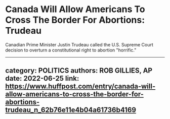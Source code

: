 # Canada Will Allow Americans To Cross The Border For Abortions: Trudeau

Canadian Prime Minister Justin Trudeau called the U.S. Supreme Court decision to overturn a constitutional right to abortion "horrific."

---
category: POLITICS
authors: ROB GILLIES, AP
date: 2022-06-25
link: https://www.huffpost.com/entry/canada-will-allow-americans-to-cross-the-border-for-abortions-trudeau_n_62b76e11e4b04a61736b4169
---
